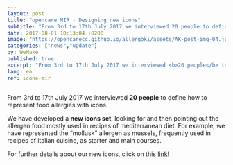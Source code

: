 ```yaml
---
layout: post
title: "opencare MIR - Designing new icons"
subtitle: "From 3rd to 17th July 2017 we interviewed 20 people to define how to represent food allergies with icons."
date: 2017-08-01 10:13:04 +0200
image: "https://opencarecc.github.io/allergoki/assets/AK-post-img-04.jpg"
categories: ["news","update"]
by: WeMake
published: true
excerpt: "From 3rd to 17th July 2017 we interviewed <b>20 people</b> to define how to represent food allergies with icons."
lang: en
ref: icone-mir
---
```


From 3rd to 17th July 2017 we interviewed <b>20 people</b> to define how to represent food allergies with icons.

We have developed a <b>new icons set</b>, looking for and then pointing out the allergen food mostly used in recipes of mediterranean diet.
For example, we have represented the “mollusk” allergen as mussels, frequently used in recipes of italian cuisine, as starter and main courses.

For further details about our new icons, click on this [link](https://edgeryders.eu/t/allergo-ki-how-to-represent-allergens-with-icons/6615)!
